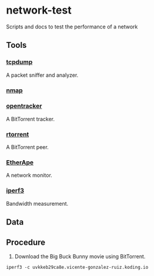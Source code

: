 # network-test
Scripts and docs to test the performance of a network

## Tools

### [tcpdump](http://www.tcpdump.org)

A packet sniffer and analyzer.

### [nmap](https://nmap.org)

### [opentracker](http://erdgeist.org/arts/software/opentracker/)

A BitTorrent tracker.

### [rtorrent](https://github.com/rakshasa/rtorrent)

A BitTorrent peer.

### [EtherApe](http://etherape.sourceforge.net)

A network monitor.

### [iperf3](https://github.com/esnet/iperf)

Bandwidth measurement.

## Data

## Procedure

1. Download the Big Buck Bunny movie using BitTorrent.

`iperf3 -c uvkkeb29ca8e.vicente-gonzalez-ruiz.koding.io`
